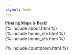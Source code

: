 ```yaml
---
layout: home
---
```

<section class="py-2 container-fluid" id="header">
<div class="display-2 pb-2 pt-1 text-center" style="font-family: Bantayog"><strong class="color-primary-1">Pista ng Mapa is Back!</strong></div>
<div class="container display-4 text-center pb-2" id="demo"></div>
</section>

<section class="py-4 container-fluid" id="about">
    {% include about.html %}
</section>

<section class="py-4 container-fluid bg-color-muted" id="volunteers">
    {% include home_cfv.html %}
</section>
    
<section class="py-4 container-fluid bg-color-muted" id="sponsors">
    {% include home_cfs.html %}
</section>

{% include countdown.html %}